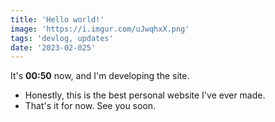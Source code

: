 ```yaml
---
title: 'Hello world!'
image: 'https://i.imgur.com/uJwqhxX.png'
tags: 'devlog, updates'
date: '2023-02-025'
---
```


It's **00:50** now, and I'm developing the site. 
- Honestly, this is the best personal website I've ever made.
- That's it for now. See you soon.
 
